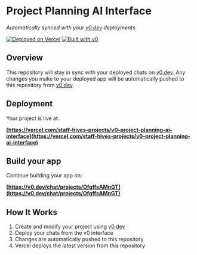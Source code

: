 # Project Planning AI Interface

*Automatically synced with your [v0.dev](https://v0.dev) deployments*

[![Deployed on Vercel](https://img.shields.io/badge/Deployed%20on-Vercel-black?style=for-the-badge&logo=vercel)](https://vercel.com/staff-hives-projects/v0-project-planning-ai-interface)
[![Built with v0](https://img.shields.io/badge/Built%20with-v0.dev-black?style=for-the-badge)](https://v0.dev/chat/projects/OfgffsAMnGT)

## Overview

This repository will stay in sync with your deployed chats on [v0.dev](https://v0.dev).
Any changes you make to your deployed app will be automatically pushed to this repository from [v0.dev](https://v0.dev).

## Deployment

Your project is live at:

**[https://vercel.com/staff-hives-projects/v0-project-planning-ai-interface](https://vercel.com/staff-hives-projects/v0-project-planning-ai-interface)**

## Build your app

Continue building your app on:

**[https://v0.dev/chat/projects/OfgffsAMnGT](https://v0.dev/chat/projects/OfgffsAMnGT)**

## How It Works

1. Create and modify your project using [v0.dev](https://v0.dev)
2. Deploy your chats from the v0 interface
3. Changes are automatically pushed to this repository
4. Vercel deploys the latest version from this repository